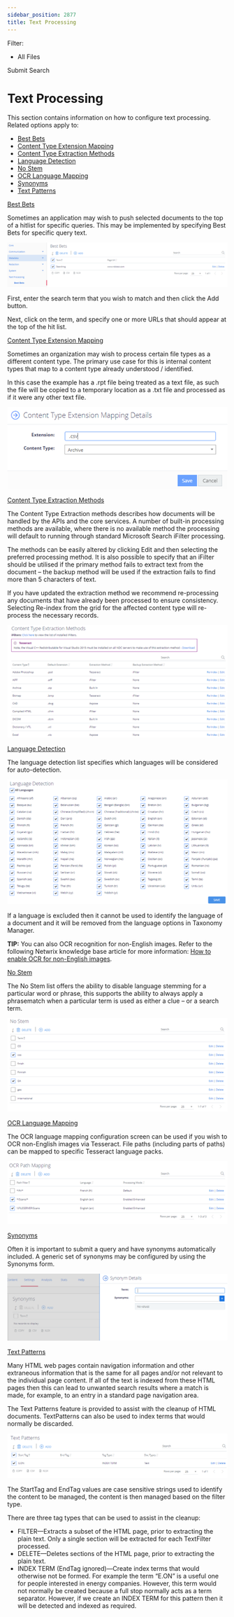 ```yaml
---
sidebar_position: 2877
title: Text Processing
---
```


Filter: 

* All Files

Submit Search

# Text Processing

This section contains information on how to configure text processing. Related options apply to:

* [Best Bets](#Best_Bets)
* [Content Type Extension Mapping](#Content_Type_Extension)
* [Content Type Extraction Methods](#Content_Type_Extraction)
* [Language Detection](#Language)
* [No Stem](#No_Stem)
* [OCR Language Mapping](#OCR)
* [Synonyms](#Synonyms)
* [Text Patterns](#Text_Patterns)

[Best Bets](#)

Sometimes an application may wish to push selected documents to the top of a hitlist for specific queries. This may be implemented by specifying Best Bets for specific query text.

[![](../../../../../static/images/DataClassification_5.7/Content/Resources/Images/configbestbets_thumb_0_0.png)](../../Resources/Images/configbestbets.png)

First, enter the search term that you wish to match and then click the Add button.

Next, click on the term, and specify one or more URLs that should appear at the top of the hit list.

[Content Type Extension Mapping](#)

Sometimes an organization may wish to process certain file types as a different content type. The primary use case for this is internal content types that map to a content type already understood / identified.

In this case the example has a .rpt file being treated as a text file, as such the file will be copied to a temporary location as a .txt file and processed as if it were any other text file.

![](../../../../../static/images/DataClassification_5.7/Content/Resources/Images/configcontenttypeextensionmappings.png)

[Content Type Extraction Methods](#)

The Content Type Extraction methods describes how documents will be handled by the APIs and the core services. A number of built-in processing methods are available, where there is no available method the processing will default to running through standard Microsoft Search iFilter processing.

The methods can be easily altered by clicking Edit and then selecting the preferred processing method. It is also possible to specify that an iFilter should be utilised if the primary method fails to extract text from the document – the backup method will be used if the extraction fails to find more than 5 characters of text.

If you have updated the extraction method we recommend re-processing any documents that have already been processed to ensure consistency. Selecting Re-index from the grid for the affected content type will re-process the necessary records.

[![](../../../../../static/images/DataClassification_5.7/Content/Resources/Images/configcontenttypeextractionmethods_thumb_0_0.png)](../../Resources/Images/configcontenttypeextractionmethods.png)

[Language Detection](#)

The language detection list specifies which languages will be considered for auto-detection.

[![](../../../../../static/images/DataClassification_5.7/Content/Resources/Images/configlanguages_thumb_0_0.png)](../../Resources/Images/configlanguages.png)

If a language is excluded then it cannot be used to identify the language of a document and it will be removed from the language options in Taxonomy Manager.

**TIP:** You can also OCR recognition for non-English images. Refer to the following Netwrix knowledge base article for more information: [How to enable OCR for non-English images](https://kb.netwrix.com/3519).

[No Stem](#)

The No Stem list offers the ability to disable language stemming for a particular word or phrase, this supports the ability to always apply a phrasematch when a particular term is used as either a clue – or a search term.

[![](../../../../../static/images/DataClassification_5.7/Content/Resources/Images/confignostem_thumb_0_0.png)](../../Resources/Images/confignostem.png)

[OCR Language Mapping](#)

The OCR language mapping configuration screen can be used if you wish to OCR non-English images via Tesseract. File paths (including parts of paths) can be mapped to specific Tesseract language packs.

![](../../../../../static/images/DataClassification_5.7/Content/Resources/Images/configocrlanguagemapping.png)

[Synonyms](#)

Often it is important to submit a query and have synonyms automatically included. A generic set of synonyms may be configured by using the Synonyms form.

![](../../../../../static/images/DataClassification_5.7/Content/Resources/Images/configsynonyms.png)

[Text Patterns](#)

Many HTML web pages contain navigation information and other extraneous information that is the same for all pages and/or not relevant to the individual page content. If all of the text is indexed from these HTML pages then this can lead to unwanted search results where a match is made, for example, to an entry in a standard page navigation area.

The Text Patterns feature is provided to assist with the cleanup of HTML documents. TextPatterns can also be used to index terms that would normally be discarded.

[![](../../../../../static/images/DataClassification_5.7/Content/Resources/Images/configtextpatterns_thumb_0_0.png)](../../Resources/Images/configtextpatterns.png)

The StartTag and EndTag values are case sensitive strings used to identify the content to be managed, the content is then managed based on the filter type.

There are three tag types that can be used to assist in the cleanup:

* FILTER—Extracts a subset of the HTML page, prior to extracting the plain text. Only a single section will be extracted for each TextFilter processed.
* DELETE—Deletes sections of the HTML page, prior to extracting the plain text.
* INDEX TERM (EndTag ignored)—Create index terms that would otherwise not be formed. For example the term “E.ON” is a useful one for people interested in energy companies. However, this term would not normally be created because a full stop normally acts as a term separator. However, if we create an INDEX TERM for this pattern then it will be detected and indexed as required.